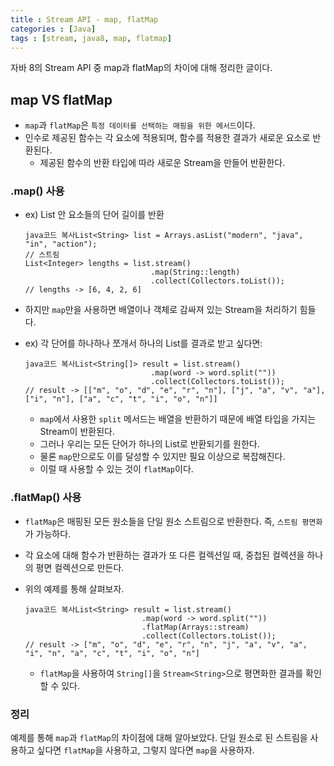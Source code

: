 ```yaml
---
title : Stream API - map, flatMap
categories : [Java]
tags : [stream, java8, map, flatmap]  
---
```


자바 8의 Stream API 중 map과 flatMap의 차이에 대해 정리한 글이다.

## map VS flatMap

- `map`과 `flatMap`은 `특정 데이터를 선택하는 매핑을 위한 메서드`이다.
- 인수로 제공된 함수는 각 요소에 적용되며, 함수를 적용한 결과가 새로운 요소로 반환된다.
  - 제공된 함수의 반환 타입에 따라 새로운 Stream을 만들어 반환한다.

### .map() 사용

- ex) List 안 요소들의 단어 길이를 반환

  ```
  java코드 복사List<String> list = Arrays.asList("modern", "java", "in", "action");
  // 스트림
  List<Integer> lengths = list.stream()
                              .map(String::length)
                              .collect(Collectors.toList());
  // lengths -> [6, 4, 2, 6]
  ```

- 하지만 `map`만을 사용하면 배열이나 객체로 감싸져 있는 Stream을 처리하기 힘들다.

- ex) 각 단어를 하나하나 쪼개서 하나의 List를 결과로 받고 싶다면:

  ```
  java코드 복사List<String[]> result = list.stream()
                              .map(word -> word.split(""))
                              .collect(Collectors.toList());
  // result -> [["m", "o", "d", "e", "r", "n"], ["j", "a", "v", "a"], ["i", "n"], ["a", "c", "t", "i", "o", "n"]]
  ```

  - `map`에서 사용한 `split` 메서드는 배열을 반환하기 때문에 배열 타입을 가지는 Stream이 반환된다.
  - 그러나 우리는 모든 단어가 하나의 List로 반환되기를 원한다.
  - 물론 `map`만으로도 이를 달성할 수 있지만 필요 이상으로 복잡해진다.
  - 이럴 때 사용할 수 있는 것이 `flatMap`이다.

### .flatMap() 사용

- `flatMap`은 매핑된 모든 원소들을 단일 원소 스트림으로 반환한다. 즉, `스트림 평면화`가 가능하다.

- 각 요소에 대해 함수가 반환하는 결과가 또 다른 컬렉션일 때, 중첩된 컬렉션을 하나의 평면 컬렉션으로 만든다.

- 위의 예제를 통해 살펴보자.

  ```
  java코드 복사List<String> result = list.stream()
                            .map(word -> word.split(""))
                            .flatMap(Arrays::stream)
                            .collect(Collectors.toList());
  // result -> ["m", "o", "d", "e", "r", "n", "j", "a", "v", "a", "i", "n", "a", "c", "t", "i", "o", "n"]
  ```

  - `flatMap`을 사용하여 `String[]`을 `Stream<String>`으로 평면화한 결과를 확인할 수 있다.

### 정리

예제를 통해 `map`과 `flatMap`의 차이점에 대해 알아보았다. 단일 원소로 된 스트림을 사용하고 싶다면 `flatMap`을 사용하고, 그렇지 않다면 `map`을 사용하자.